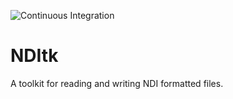 ![Continuous Integration](https://github.com/njoy/NDItk/workflows/Continuous%20Integration/badge.svg)

# NDItk

A toolkit for reading and writing NDI formatted files.
